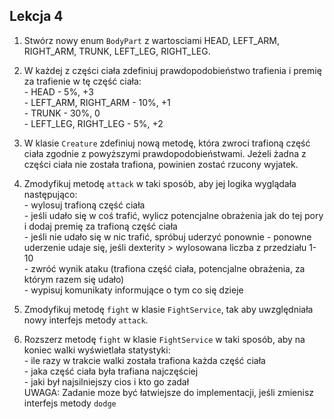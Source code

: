 ## Lekcja 4

1. Stwórz nowy enum `BodyPart` z wartosciami HEAD, LEFT_ARM, RIGHT_ARM, TRUNK,
LEFT_LEG, RIGHT_LEG.

2. W każdej z części ciała zdefiniuj prawdopodobieństwo trafienia i premię
za trafienie w tę część ciała:  
\- HEAD - 5%, +3  
\- LEFT_ARM, RIGHT_ARM - 10%, +1   
\- TRUNK - 30%, 0  
\- LEFT_LEG, RIGHT_LEG - 5%, +2
  
3. W klasie `Creature` zdefiniuj nową metodę, która zwroci trafioną część ciała
zgodnie z powyższymi prawdopodobieństwami. Jeżeli żadna z części ciała nie
została trafiona, powinien zostać rzucony wyjatek.

4. Zmodyfikuj metodę `attack` w taki sposób, aby jej logika wyglądała
następująco:    
\- wylosuj trafioną część ciała    
\- jeśli udało się w coś trafić, wylicz potencjalne obrażenia jak do tej pory
i dodaj premię za trafioną część ciała  
\- jeśli nie udało się w nic trafić, spróbuj uderzyć ponownie - ponowne
uderzenie udaje się, jeśli dexterity > wylosowana liczba z przedziału 1-10  
\- zwróć wynik ataku (trafiona część ciała, potencjalne obrażenia, za którym 
razem się udało)  
\- wypisuj komunikaty informujące o tym co się dzieje

5. Zmodyfikuj metodę `fight` w klasie `FightService`, tak aby uwzględniała nowy 
interfejs metody `attack`.

6. Rozszerz metodę `fight` w klasie `FightService` w taki sposób, aby na koniec 
walki wyświetlała statystyki:  
\- ile razy w trakcie walki została trafiona każda część ciała  
\- jaka część ciała była trafiana najczęściej  
\- jaki był najsilniejszy cios i kto go zadał  
UWAGA: Zadanie moze być łatwiejsze do implementacji, jeśli zmienisz 
  interfejs metody `dodge`
 

